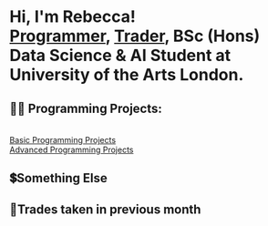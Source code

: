 <h1>Hi, I'm Rebecca! <br/><a href="https://github.com/bexgif">Programmer</a>, <a href="https://www.linkedin.com/in/rebecca-holland444/">Trader</a>, BSc (Hons) Data Science & AI Student at University of the Arts London.

<h2>👨‍💻 Programming Projects:</h2>
<br/><a href="https://github.com/stars/bexgif/lists/programming-projects">Basic Programming Projects</a>
<br/><a href="https://github.com/stars/bexgif/lists/advanced-programming-projects">Advanced Programming Projects</a>


<h2>💲Something Else </h2>

<h2>💱Trades taken in previous month</h2>
